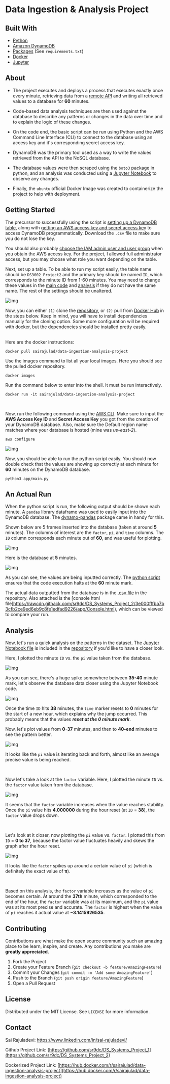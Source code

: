 # Data Ingestion & Analysis Project
<!-- 
*** Thanks for checking out my Data Ingestion & Analysis Project. If you have a suggestion
*** that would make this better, please fork the repo and create a pull request
*** or simply open an issue with the tag "enhancement".
-->

## Built With

* [Python](https://www.python.org/)
* [Amazon DynamoDB](https://aws.amazon.com/dynamodb/)
* [Packages](https://github.com/sr9dc/DS_Systems_Project_2/blob/master/requirements.txt) (See `requirements.txt`)
* [Docker](https://www.docker.com/)
* [Jupyter](https://jupyter.org/)

<!-- GETTING STARTED -->
## About

* The project executes and deploys a process that executes exactly once every minute, retrieving data from a [remote API](https://4feaquhyai.execute-api.us-east-1.amazonaws.com/api/pi) and writing all retrieved values to a database for **60** minutes.  

* Code-based data analysis techniques are then used against the database to describe any patterns or changes in the data over time and to explain the logic of these changes.

* On the code end, the basic script can be run using Python and the AWS Command Line Interface (CLI) to connect to the database using an access key and it's corresponding secret access key.

* DynamoDB was the primary tool used as a way to write the values retrieved from the API to the NoSQL database. 

* The database values were then scraped using the `boto3` package in python, and an analysis was conducted using a [Jupyter Notebook](https://github.com/sr9dc/DS_Systems_Project_2/blob/master/app/analysis.ipynb) to observe any changes. 

* Finally, the `ubuntu` official Docker Image was created to containerize the project to help with deployment. 

<!-- GETTING STARTED -->
## Getting Started

The precursor to successfully using the script is [setting up a DynamoDB table](https://docs.aws.amazon.com/amazondynamodb/latest/developerguide/SampleData.CreateTables.html), along with [getting an AWS access key and secret access key](https://docs.aws.amazon.com/amazondynamodb/latest/developerguide/SettingUp.DynamoWebService.html) to access DynamoDB programmatically. Download the `.csv` file to make sure you do not lose the key. 

You should also probably [choose the IAM admin user and user group](https://docs.aws.amazon.com/IAM/latest/UserGuide/getting-started_create-admin-group.html) when you obtain the AWS access key. For the project, I allowed full administrator access, but you may choose what role you want depending on the table. 

Next, set up a table. To be able to run my script easily, the table name should be `DS3002_Project2` and the primary key should be named `ID`, which corresponds to the minute ID from 1-60 minutes. You may need to change these values in the [main code](https://github.com/sr9dc/DS_Systems_Project_2/blob/master/app/main.py) and [analysis](https://github.com/sr9dc/DS_Systems_Project_2/blob/master/app/analysis.ipynb) if they do not have the same name. The rest of the settings should be unaltered. 


![img](pics_for_README/example_table.JPG)

Now, you can either `(1)` clone the [repository](https://github.com/sr9dc/DS_Systems_Project_2), or `(2)` pull from [Docker Hub](https://hub.docker.com/r/sairajulad/data-ingestion-analysis-project) in the steps below. Keep in mind, you will have to install dependencies manually for the cloning option. Some more configuration will be required with docker, but the dependencies should be installed  pretty easily. <br /> <br />

Here are the docker instructions: 

```
docker pull sairajulad/data-ingestion-analysis-project
```

Use the images command to list all your local images. Here you should see the pulled docker repository. 
```
docker images
```

Run the command below to enter into the shell. It must be run interactively.
```
docker run -it sairajulad/data-ingestion-analysis-project
```
 <br /> 

Now, run the following command using the [AWS CLI](https://docs.aws.amazon.com/cli/latest/userguide/cli-configure-quickstart.html). Make sure to input the **AWS Access Key ID** and **Secret Access Key** you got from the creation of your DynamoDB database. Also, make sure the Default region name matches where your database is hosted (mine was *us-east-2*).

```
aws configure
```

![img](pics_for_README/aws_configure.JPG)

Now, you should be able to run the python script easily. You should now double check that the values are showing up correctly at each minute for **60** minutes on the DynamoDB database. 

```
python3 app/main.py
```

<!-- PROGRAM RUN -->
## An Actual Run

When the python script is run, the following output should be shown each minute. A `pandas` library dataframe was used to easily input into the DynamoDB database. The [dynamo-pandas](https://pypi.org/project/dynamo-pandas/) package came in handy for this. 

Shown below are 5 frames inserted into the database (taken at around **5** minutes). The columns of interest are the `factor`, `pi`, and `time` columns. The `ID` column corresponds each minute out of **60**, and was useful for plotting. 

![img](pics_for_README/dynamodb_input.JPG)

Here is the database at **5** minutes. 

![img](pics_for_README/table_out.JPG)


As you can see, the values are being inputted correctly. The [python script](https://github.com/sr9dc/DS_Systems_Project_2/blob/master/app/main.py) ensures that the code execution halts at the **60** minute mark. 

The actual data outputted from the database is in the [.csv file](https://github.com/sr9dc/DS_Systems_Project_2/blob/master/app/DS3002_Project2.csv) in the repository. Also attached is the [console html file]https://rawcdn.githack.com/sr9dc/DS_Systems_Project_2/3e000fffba7b3cfb2ce9ed6eb9c8fe1edfad9226/app/Console.html), which can be viewed to compare your run. 

<!-- Analysis -->
## Analysis

Now, let's run a quick analysis on the patterns in the dataset. The [Jupyter Notebook file](https://github.com/sr9dc/DS_Systems_Project_2/blob/master/app/analysis.ipynb) is included in the [repository](https://github.com/sr9dc/DS_Systems_Project_2) if you'd like to have a closer look. 


Here, I plotted the minute `ID` vs. the `pi` value taken from the database. 

![img](pics_for_README/id_pi.png)

As you can see, there's a huge spike somewhere between **35-40** minute mark, let's observe the database data closer using the Jupyter Notebook code. 

![img](pics_for_README/df_between.JPG)

Once the time `ID` hits **38** minutes, the `time` marker resets to **0** minutes for the start of a new hour, which explains why the jump occurred. This probably means that the values ***reset at the 0 minute mark***. 

Now, let's plot values from **0-37** minutes, and then to **40-end** minutes to see the pattern better.

![img](pics_for_README/id_pi_closer.png)

It looks like the `pi` value is iterating back and forth, almost like an average precise value is being reached.

 <br /> 

Now let's take a look at the `factor` variable. Here, I plotted the minute `ID` vs. the `factor` value taken from the database. 

![img](pics_for_README/id_factor.png)


It seems that the `factor` variable increases when the value reaches stability. Once the `pi` value hits **4.000000** during the hour reset (at `ID`  = **38**), the `factor` value drops down.


 <br /> 

Let's look at it closer, now plotting the `pi` value vs. `factor`. I plotted this from `ID` = **0 to 37**, because the factor value fluctuates heavily and skews the graph after the hour reset. 

![img](pics_for_README/pi_factor.png)


It looks like the `factor` spikes up around a certain value of `pi` (which is definitely the exact value of **π**).

<br /> 


Based on this analysis, the `factor` variable increases as the value of `pi` becomes certain. At around the **37th** minute, which corresponded to the end of the hour, the `factor` variable was at its maximum, and the `pi` value was at its most precise and accurate. The `factor` is highest when the value of `pi` reaches it actual value at **~3.1415926535**.

<!-- CONTRIBUTING -->
## Contributing

Contributions are what make the open source community such an amazing place to be learn, inspire, and create. Any contributions you make are **greatly appreciated**.

1. Fork the Project
2. Create your Feature Branch (`git checkout -b feature/AmazingFeature`)
3. Commit your Changes (`git commit -m 'Add some AmazingFeature'`)
4. Push to the Branch (`git push origin feature/AmazingFeature`)
5. Open a Pull Request

<!-- LICENSE -->
## License

Distributed under the MIT License. See `LICENSE` for more information.


<!-- CONTACT -->
## Contact

Sai Rajuladevi: https://www.linkedin.com/in/sai-rajuladevi/

Github Project Link: [https://github.com/sr9dc/DS_Systems_Project_1](https://github.com/sr9dc/DS_Systems_Project_2)

Dockerized Project Link: [https://hub.docker.com/r/sairajulad/data-ingestion-analysis-project](https://hub.docker.com/r/sairajulad/data-ingestion-analysis-project)
